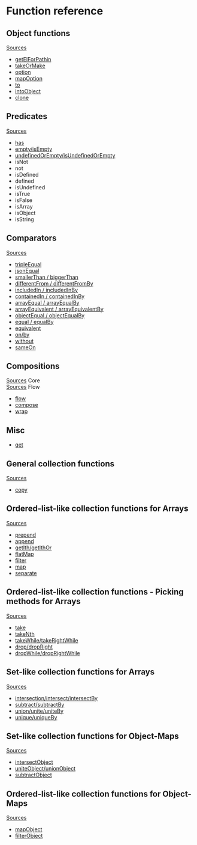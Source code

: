 # Function reference

## Object functions

[Sources](../src/objects.ts)  
* [getElForPathin](../test/objects/get_el_for_path_in.spec.ts)
* [takeOrMake](../test/objects/take_or_make.spec.ts)
* [option](../test/objects/option.spec.ts)
* [mapOption](../test/objects/map_option.spec.ts)
* [to](../test/objects/to.spec.ts)
* [intoObject](../test/objects/into_object.spec.ts)
* [clone](../test/objects/clone.spec.ts)

## Predicates

[Sources](../test/predicates.spec.ts)

* [has](../test/predicates/has.spec.ts)
* [empty/isEmpty](../test/predicates/is_empty.spec.ts)
* [undefinedOrEmpty/isUndefinedOrEmpty](../test/predicates/is_undefined_or_empty.spec.ts)
* isNot
* not
* isDefined
* defined
* isUndefined
* isTrue
* isFalse
* isArray
* isObject
* isString

## Comparators

[Sources](../src/comparators.ts)

* [tripleEqual](../test/comparators/triple_equal.spec.ts)
* [jsonEqual](../test/comparators/json_equal.spec.ts)
* [smallerThan / biggerThan](../test/comparators/smaller_than.spec.ts)
* [differentFrom / differentFromBy](../test/comparators/different_from.spec.ts)
* [includedIn / includedInBy](../test/comparators/included_in.spec.ts)
* [containedIn / containedInBy](../test/comparators/contained_in.spec.ts)
* [arrayEqual / arrayEqualBy](../test/comparators/array_equal.spec.ts)
* [arrayEquivalent / arrayEquivalentBy](../test/comparators/array_equivalent.spec.ts)
* [objectEqual / objectEqualBy](../test/comparators/object_equal.spec.ts)
* [equal / equalBy](../test/comparators/equal.spec.ts)
* [equivalent](../test/comparators/equivalent.spec.ts)
* [on/by](../test/comparators/on.spec.ts)
* [without](../test/comparators/without.spec.ts)
* [sameOn](../test/comparators/same_on.spec.ts)

## Compositions

[Sources](../src/core.ts) Core<br>
[Sources](../src/flow.ts) Flow

* [flow](../test/core/flow.spec.ts)
* [compose](../test/core/compose.spec.ts)
* [wrap](../test/core/wrap.spec.ts)

## Misc

* [get](../test/core/wrap.spec.ts)

## General collection functions

[Sources](../src/collections/coll.ts)

* [copy](../test/collections/copy.spec.ts)

## Ordered-list-like collection functions for Arrays

[Sources](../src/collections/arrays_list_like.ts)

* [prepend](../test/collections/arrays_list_like/prepend.spec.ts)
* [append](../test/collections/arrays_list_like/append.spec.ts)
* [getIth/getIthOr](../test/collections/arrays_list_like/get_ith.spec.ts)
* [flatMap](../test/collections/arrays_list_like/flat_map.spec.ts)
* [filter](../test/collections/arrays_list_like/filter.spec.ts)
* [map](../test/collections/arrays_list_like/map.spec.ts)
* [separate](../test/collections/arrays_list_like/separate.spec.ts)

## Ordered-list-like collection functions - Picking methods for Arrays

[Sources](../src/collections/arrays_list_like_pick.ts)

* [take](../test/collections/arrays_list_like/take.spec.ts)
* [takeNth](../test/collections/arrays_list_like/take_nth.spec.ts)
* [takeWhile/takeRightWhile](../test/collections/arrays_list_like/take_while.spec.ts)
* [drop/dropRight](../test/collections/arrays_list_like/drop.spec.ts)
* [dropWhile/dropRightWhile](../test/collections/arrays_list_like/drop_while.spec.ts)

## Set-like collection functions for Arrays

[Sources](../src/collections/arrays_set_like.ts)

* [intersection/intersect/intersectBy](../test/collections/arrays_set_like/intersect.spec.ts)
* [subtract/subtractBy](../test/collections/arrays_set_like/subtract.spec.ts)
* [union/unite/uniteBy](../test/collections/arrays_set_like/union.spec.ts)
* [unique/uniqueBy](../test/collections/arrays_set_like/unique.spec.ts)

## Set-like collection functions for Object-Maps

[Sources](../src/collections/objects_set_like.ts)

* [intersectObject](../test/collections/objects_set_like/intersect_object.spec.ts)
* [uniteObject/unionObject](../test/collections/objects_set_like/unite_object.spec.ts)
* [subtractObject](../test/collections/objects_set_like/subtract_object.spec.ts)

## Ordered-list-like collection functions for Object-Maps

[Sources](../src/collections/objects_list_like.ts)

* [mapObject](../test/collections/objects_list_like/map_object.spec.ts)
* [filterObject](../test/collections/objects_list_like/filter_object.spec.ts)











